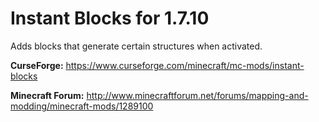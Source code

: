Instant Blocks for 1.7.10
=============
Adds blocks that generate certain structures when activated.

<b>CurseForge:</b> https://www.curseforge.com/minecraft/mc-mods/instant-blocks

<b>Minecraft Forum:</b> http://www.minecraftforum.net/forums/mapping-and-modding/minecraft-mods/1289100